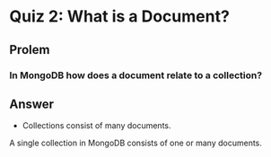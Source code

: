 # Quiz 2: What is a Document?

## Prolem
### In MongoDB how does a document relate to a collection?

## Answer

- Collections consist of many documents.

A single collection in MongoDB consists of one or many documents.
